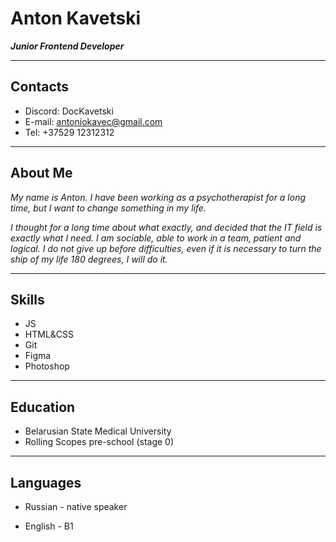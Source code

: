 # Anton Kavetski
***Junior Frontend Developer***

---

## Contacts
- Discord: DocKavetski
- E-mail: antoniokavec@gmail.com
- Tel: +37529 12312312

---

## About Me

*My name is Anton. I have been working as a psychotherapist for a long time, but I want to change something in my life.*

*I thought for a long time about what exactly, and decided that the IT field is exactly what I need.*
*I am sociable, able to work in a team, patient and logical.*
*I do not give up before difficulties, even if it is necessary to turn the ship of my life 180 degrees, I will do it.*

---

## Skills
- JS
- HTML&CSS
- Git
- Figma
- Photoshop

---

## Education
- Belarusian State Medical University 
- Rolling Scopes pre-school (stage 0)

---

## Languages
- Russian - native speaker

- English - B1 
